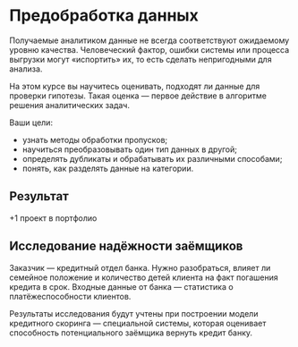 # Предобработка данных

Получаемые аналитиком данные не всегда соответствуют ожидаемому уровню качества.
Человеческий фактор, ошибки системы или процесса выгрузки могут «испортить» их, то есть сделать
непригодными для анализа.

На этом курсе вы научитесь оценивать, подходят ли данные для проверки гипотезы.
Такая оценка — первое действие в алгоритме решения аналитических задач.

Ваши цели:

* узнать методы обработки пропусков;
* научиться преобразовывать один тип данных в другой;
* определять дубликаты и обрабатывать их различными способами;
* понять, как разделять данные на категории.

## Результат

+1 проект в портфолио

## Исследование надёжности заёмщиков

Заказчик — кредитный отдел банка. Нужно разобраться, влияет ли семейное положение и количество
детей клиента на факт погашения кредита в срок. Входные данные от банка — статистика о
платёжеспособности клиентов.

Результаты исследования будут учтены при построении модели кредитного скоринга — специальной
системы, которая оценивает способность потенциального заёмщика вернуть кредит банку.
